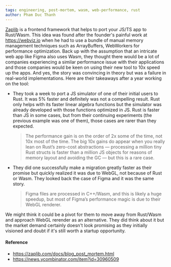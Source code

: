```yaml
---
tags: engineering, post-mortem, wasm, web-performance, rust
author: Pham Duc Thanh
---
```


[Zaplib](https://zaplib.com/) is a frontend framework that helps to port your JS/TS app to Rust/Wasm. This idea was found after the founder's painful work at https://webviz.io when he had to use a bundle of manual memory management techniques such as ArrayBuffers, WebWorkers for performance optimization. Back up with the assumption that an intricate web app like Figma also uses Wasm, they thought there would be a lot of companies experiencing a similar performance issue with their applications and those companies would be keen on using their new tool to 10x speed up the apps. And yes, the story was convincing in theory but was a failure in real-world implementations. Here are their takeaways after a year working on the tool:

- They took a week to port a JS simulator of one of their initial users to Rust. It was 5% faster and definitely was not a compelling result. Rust only helps with its faster linear algebra functions but the simulator was already developed with those functions optimized in JS. Rust is faster than JS in some cases, but from their continuing experiments (the previous example was one of them), those cases are rarer than they expected.
  > The performance gain is on the order of 2x some of the time, not 10x most of the time. The big 10x gains do appear when you really lean on Rust’s zero-cost abstractions — processing a million tiny Rust structs is faster than a million JS objects for reasons of memory layout and avoiding the GC — but this is a rare case.
- They did one successfully make a migration greatly faster as their promise but quickly realized it was due to WebGL, not because of Rust or Wasm. They looked back the case of Figma and it was the same story.
  > Figma files are processed in C++/Wasm, and this is likely a huge speedup, but most of Figma’s performance magic is due to their WebGL renderer.

We might think it could be a pivot for them to move away from Rust/Wasm and approach WebGL rerender as an alternative. They did think about it but the market demand certainly doesn't look promising as they initially visioned and doubt if it's still worth a startup opportunity.

#### Reference

- https://zaplib.com/docs/blog_post_mortem.html
- https://news.ycombinator.com/item?id=30960509
